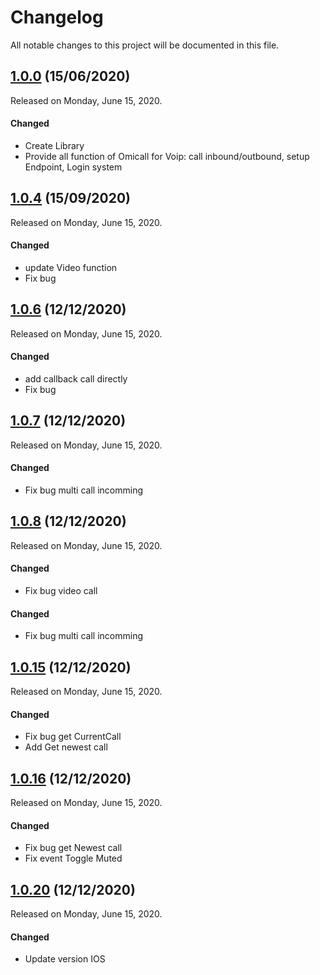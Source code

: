 # Changelog

All notable changes to this project will be documented in this file.



## [1.0.0](https://github.com/VIHATTeam/OmiKit.git) (15/06/2020)

Released on Monday, June 15, 2020.

#### Changed

- Create Library
- Provide all function of Omicall for Voip: call inbound/outbound, setup Endpoint, Login system

## [1.0.4](https://github.com/VIHATTeam/OmiKit.git) (15/09/2020)

Released on Monday, June 15, 2020.

#### Changed

- update Video function
- Fix bug

## [1.0.6](https://github.com/VIHATTeam/OmiKit.git) (12/12/2020)

Released on Monday, June 15, 2020.

#### Changed

- add callback call directly
- Fix bug

## [1.0.7](https://github.com/VIHATTeam/OmiKit.git) (12/12/2020)

Released on Monday, June 15, 2020.

#### Changed

- Fix bug multi call incomming

## [1.0.8](https://github.com/VIHATTeam/OmiKit.git) (12/12/2020)

Released on Monday, June 15, 2020.

#### Changed

- Fix bug video call
#### Changed

- Fix bug multi call incomming

## [1.0.15](https://github.com/VIHATTeam/OmiKit.git) (12/12/2020)

Released on Monday, June 15, 2020.

#### Changed

- Fix bug get CurrentCall
- Add Get newest call

## [1.0.16](https://github.com/VIHATTeam/OmiKit.git) (12/12/2020)

Released on Monday, June 15, 2020.

#### Changed

- Fix bug get Newest call
- Fix event Toggle Muted 

## [1.0.20](https://github.com/VIHATTeam/OmiKit.git) (12/12/2020)

Released on Monday, June 15, 2020.

#### Changed

- Update version IOS
